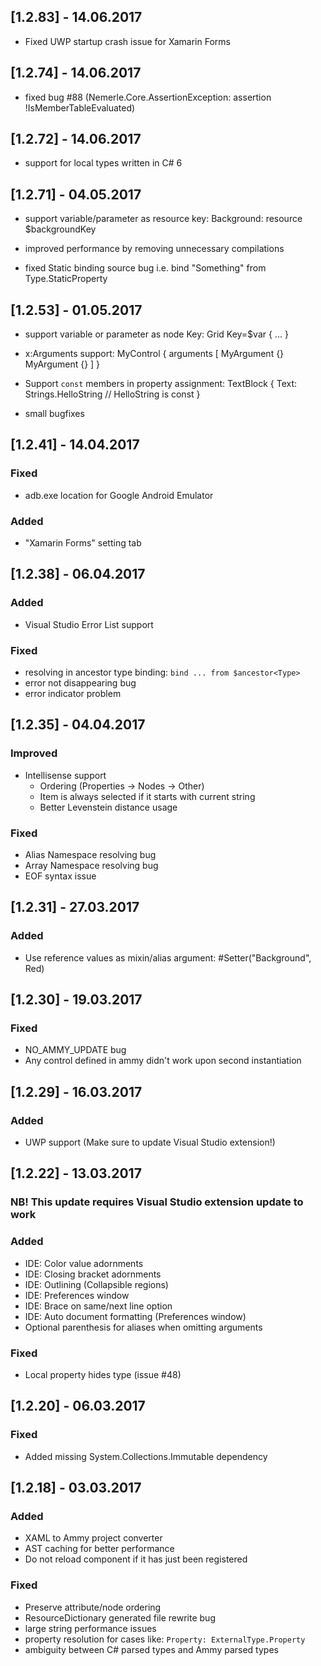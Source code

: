 ## [1.2.83] - 14.06.2017

* Fixed UWP startup crash issue for Xamarin Forms

## [1.2.74] - 14.06.2017

* fixed bug #88 (Nemerle.Core.AssertionException: assertion !IsMemberTableEvaluated)

## [1.2.72] - 14.06.2017

* support for local types written in C# 6

## [1.2.71] - 04.05.2017

* support variable/parameter as resource key:
  Background: resource $backgroundKey

* improved performance by removing unnecessary compilations

* fixed Static binding source bug i.e.
  bind "Something" from Type.StaticProperty

## [1.2.53] - 01.05.2017

* support variable or parameter as node Key:
  Grid Key=$var {
    ...
  }

* x:Arguments support:
  MyControl {
    arguments [
      MyArgument {}
      MyArgument {}
    ]
  }

* Support `const` members in property assignment:
  TextBlock {
    Text: Strings.HelloString // HelloString is const
  }
  
* small bugfixes

## [1.2.41] - 14.04.2017

### Fixed
* adb.exe location for Google Android Emulator

### Added
* "Xamarin Forms" setting tab

## [1.2.38] - 06.04.2017

### Added
* Visual Studio Error List support

### Fixed
* resolving in ancestor type binding:  `bind ... from $ancestor<Type>`
* error not disappearing bug
* error indicator problem

## [1.2.35] - 04.04.2017

### Improved
* Intellisense support 
  - Ordering (Properties -> Nodes -> Other)
  - Item is always selected if it starts with current string
  - Better Levenstein distance usage

### Fixed
* Alias Namespace resolving bug
* Array Namespace resolving bug
* EOF syntax issue

## [1.2.31] - 27.03.2017

### Added
* Use reference values as mixin/alias argument:
  #Setter("Background", Red)

## [1.2.30] - 19.03.2017

### Fixed
* NO_AMMY_UPDATE bug
* Any control defined in ammy didn't work upon second instantiation

## [1.2.29] - 16.03.2017

### Added
* UWP support (Make sure to update Visual Studio extension!)

## [1.2.22] - 13.03.2017

### NB! This update requires Visual Studio extension update to work

### Added
* IDE: Color value adornments
* IDE: Closing bracket adornments
* IDE: Outlining (Collapsible regions)
* IDE: Preferences window
* IDE: Brace on same/next line option
* IDE: Auto document formatting (Preferences window)
* Optional parenthesis for aliases when omitting arguments

### Fixed
* Local property hides type (issue #48)

## [1.2.20] - 06.03.2017

### Fixed
* Added missing System.Collections.Immutable dependency

## [1.2.18] - 03.03.2017

### Added
* XAML to Ammy project converter
* AST caching for better performance
* Do not reload component if it has just been registered

### Fixed
* Preserve attribute/node ordering
* ResourceDictionary generated file rewrite bug
* large string performance issues
* property resolution for cases like: `Property: ExternalType.Property`
* ambiguity between C# parsed types and Ammy parsed types